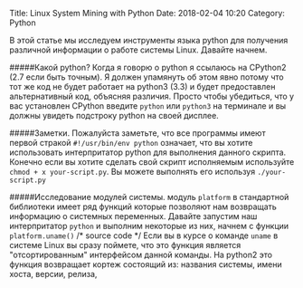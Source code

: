 Title: Linux System Mining with Python
Date: 2018-02-04 10:20
Category: Python

В этой статье мы исследуем инструменты языка python для получения различной информации о 
работе системы Linux. Давайте начнем.

#####Какой python?
Когда я говорю о python я ссылаюсь на CPython2 (2.7 если быть точным). Я должен упамянуть об
этом явно потому что тот же код не будет работает на python3 (3.3) и будет предоставлен
альтернативный код, объясняя различия. Просто чтобы убедиться, что у вас установлен CPython
введите `python` или `python3` на терминале и вы должны увидеть подстроку python на своей дисплее.

#####Заметки.
Пожалуйста заметьте, что все программы имеют первой стракой `#!/usr/bin/env python` означает,
что вы хотите использовать интерпритатор python для выполнения данного скрипта.
Конечно если вы хотите сделать свой скрипт исполняемым используйте 
`chmod + x your-script.py`. Вы можете выполнять его используя `./your-script.py`

#####Исследование модулей системы.
модуль `platform` в стандартной библиотеки имеет ряд функций которые позволяют нам возвращать
информацию о системных переменных. Давайте запустим наш интерпритатор `python` и выполним
некоторые из них, начнем с функции `platform.uname()`
    /* source code */
Если вы в курсе о команде `uname` в системе Linux вы сразу поймете, что это функция является
"отсортированным" интерфейсом данной команды. На python2 это функция возвращает кортеж 
состоящий из: названия системы, имени хоста, версии, релиза, 

